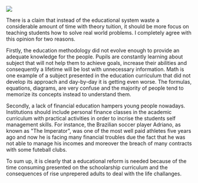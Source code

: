 ![](http://imgh.us/Untitled_876.png)

There is a claim that instead of the educational system waste a considerable amount of time with theory tuition, it should be more focus on teaching students how to solve real world problems. I completely agree with this opinion for two reasons.

Firstly, the education methodology did not evolve enough to provide an adequate knowledge for the people. Pupils are constantly learning about subject that will not help them to achieve goals, increase their abilities and consequently a lifetime will be lost with unnecessary information. Math is one example of a subject presented in the education curriculum that did not develop its approach and day-by-day it is getting even worse. The formulas, equations, diagrams, are very confuse and the majority of people tend to memorize its concepts instead to understand them. 

Secondly, a lack of financial education hampers young people nowadays. Institutions should include personal finance classes in the academic curriculum with practical activities in order to incrise the students self management skills. For instance, the Brazilian soccer player Adriano, as known as "The Imperator", was one of the most well paid athletes five years ago and now he is facing many financial troubles due the fact that he was not able to manage his incomes and moreover the breach of many contracts with some futeball clubs. 

To sum up, it is clearly that a educational reform is needed because of the time consuming presented on the schoolarship curriculum and the consequences of rise unprepered adults to deal with the life challanges.

